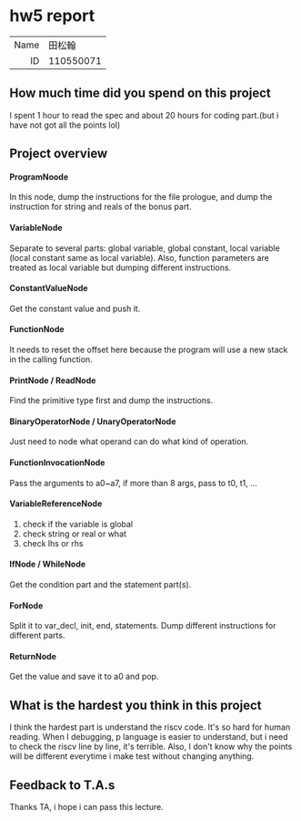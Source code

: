 # hw5 report

|||
|-:|:-|
|Name|田松翰|
|ID|110550071|

## How much time did you spend on this project

I spent 1 hour to read the spec and about 20 hours for coding part.(but i have not got all the points lol)

## Project overview

#### ProgramNoode
In this node, dump the instructions for the file prologue, and dump the instruction for string and reals of the bonus part.

#### VariableNode
Separate to several parts: global variable, global constant, local variable (local constant same as local variable). Also, function parameters are treated as local variable but dumping different instructions.

#### ConstantValueNode
Get the constant value and push it.

#### FunctionNode
It needs to reset the offset here because the program will use a new stack in the calling function.

#### PrintNode / ReadNode
Find the primitive type first and dump the instructions.

#### BinaryOperatorNode / UnaryOperatorNode
Just need to node what operand can do what kind of operation.

#### FunctionInvocationNode
Pass the arguments to a0~a7, if more than 8 args, pass to t0, t1, ... 

#### VariableReferenceNode
1. check if the variable is global
2. check string or real or what
3. check lhs or rhs

#### IfNode / WhileNode
Get the condition part and the statement part(s).

#### ForNode
Split it to var_decl, init, end, statements. Dump different instructions for different parts.

#### ReturnNode
Get the value and save it to a0 and pop.


## What is the hardest you think in this project

I think the hardest part is understand the riscv code. It's so hard for human reading. When I debugging, p language is easier to understand, but i need to check the riscv line by line, it's terrible.
Also, I don't know why the points will be different everytime i make test without changing anything.

## Feedback to T.A.s

Thanks TA, i hope i can pass this lecture.
